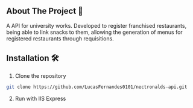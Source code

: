 ## About The Project 📝

A API for university works. Developed to register franchised restaurants, being able to link snacks to them, allowing the generation of menus for registered restaurants through requisitions.

## Installation 🛠️

1. Clone the repository
```sh
git clone https://github.com/LucasFernandes0101/nectronalds-api.git
```
2. Run with IIS Express
